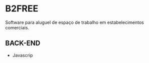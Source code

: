 
<h1>B2FREE</h1>
<p>Software para aluguel de espaço de trabalho em estabelecimentos comerciais.</p>

<h2>BACK-END</h2>
<ul>
    <li>Javascrip</li>
</ul>

